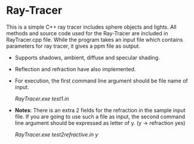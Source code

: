 # Ray-Tracer
This is a simple C++ ray tracer includes sphere objects and lights. All methods and source code used for the Ray-Tracer are included in RayTracer.cpp file. While the program takes an input file which contains parameters for ray tracer, it gives a ppm file as output.

- Supports shadows, ambient, diffuse and specular shading. 
- Reflection and refraction have also implemented. 
- For execution, the first command line argument should be file name of input.

  *RayTracer.exe test1.in*

- **Notes**: There is an extra 2 fields for the refraction in the sample input file. If you are going to use such a file as input, the second command line argument should be expressed as letter of y.
(y -> refraction yes)

  *RayTracer.exe test2refractive.in y*
